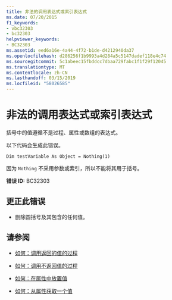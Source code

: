 ```yaml
---
title: 非法的调用表达式或索引表达式
ms.date: 07/20/2015
f1_keywords:
- vbc32303
- bc32303
helpviewer_keywords:
- BC32303
ms.assetid: eed6a16e-4a44-4f72-b1de-d4212940da37
ms.openlocfilehash: d286256f1b9993a4d284a5c5147dadef118e4c74
ms.sourcegitcommit: 5c1abeec15fbddcc7dbaa729fabc1f1f29f12045
ms.translationtype: MT
ms.contentlocale: zh-CN
ms.lasthandoff: 03/15/2019
ms.locfileid: "58026585"
---
```

# <a name="illegal-call-expression-or-index-expression"></a>非法的调用表达式或索引表达式
括号中的值遵循不是过程、属性或数组的表达式。  
  
 以下代码会生成此错误。  
  
 `Dim testVariable As Object = Nothing(1)`  
  
 因为 `Nothing` 不采用参数或索引，所以不能将其用于括号。  
  
 **错误 ID:** BC32303  
  
## <a name="to-correct-this-error"></a>更正此错误  
  
-   删除圆括号及其包含的任何值。  
  
## <a name="see-also"></a>请参阅

- [如何：调用返回的值的过程](../../visual-basic/programming-guide/language-features/procedures/how-to-call-a-procedure-that-returns-a-value.md)
- [如何：调用不返回值的过程](../../visual-basic/programming-guide/language-features/procedures/how-to-call-a-procedure-that-does-not-return-a-value.md)


- [如何：在属性中放置值](../../visual-basic/programming-guide/language-features/procedures/how-to-put-a-value-in-a-property.md)
- [如何：从属性获取一个值](../../visual-basic/programming-guide/language-features/procedures/how-to-get-a-value-from-a-property.md)
